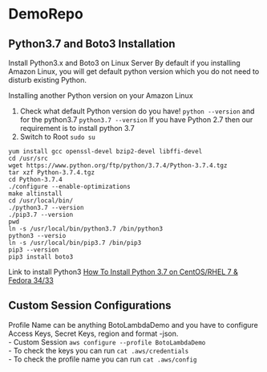 # DemoRepo

## Python3.7 and Boto3 Installation
 Install Python3.x and Boto3 on Linux Server
By default if you installing Amazon Linux, you will get default python version which you do not need to disturb existing Python.

Installing another Python version on your Amazon Linux
1)  Check what default Python version do you have! 
`python --version` and for the python3.7 `python3.7 --version`
If you have Python 2.7 then our requirement is to install python 3.7
2)  Switch to Root 
`sudo su` 
```
yum install gcc openssl-devel bzip2-devel libffi-devel
cd /usr/src
wget https://www.python.org/ftp/python/3.7.4/Python-3.7.4.tgz
tar xzf Python-3.7.4.tgz
cd Python-3.7.4
./configure --enable-optimizations
make altinstall
cd /usr/local/bin/
./python3.7 --version
./pip3.7 --version
pwd
ln -s /usr/local/bin/python3.7 /bin/python3
python3 --versio
ln -s /usr/local/bin/pip3.7 /bin/pip3
pip3 --version
pip3 install boto3
```

Link to install Python3 [How To Install Python 3.7 on CentOS/RHEL 7 & Fedora 34/33](https://tecadmin.net/install-python-3-7-on-centos/)

## Custom Session Configurations
Profile Name can be anything BotoLambdaDemo and you have to configure Access Keys, Secret Keys, region and format -json. <br> - Custom Session
`aws configure --profile BotoLambdaDemo` <br> - To check the keys you can run `cat .aws/credentials`  <br> - To check the profile name you can run `cat .aws/config`    